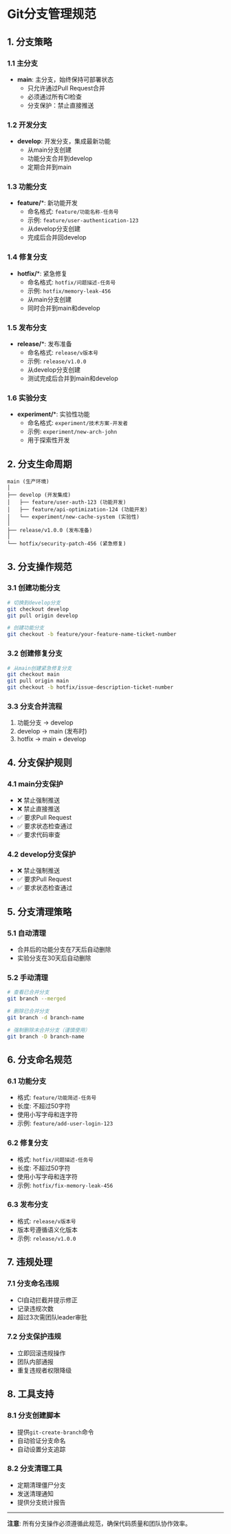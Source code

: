 # Git分支管理规范

## 1. 分支策略

### 1.1 主分支
- **main**: 主分支，始终保持可部署状态
  - 只允许通过Pull Request合并
  - 必须通过所有CI检查
  - 分支保护：禁止直接推送

### 1.2 开发分支
- **develop**: 开发分支，集成最新功能
  - 从main分支创建
  - 功能分支合并到develop
  - 定期合并到main

### 1.3 功能分支
- **feature/***: 新功能开发
  - 命名格式: `feature/功能名称-任务号`
  - 示例: `feature/user-authentication-123`
  - 从develop分支创建
  - 完成后合并回develop

### 1.4 修复分支
- **hotfix/***: 紧急修复
  - 命名格式: `hotfix/问题描述-任务号`
  - 示例: `hotfix/memory-leak-456`
  - 从main分支创建
  - 同时合并到main和develop

### 1.5 发布分支
- **release/***: 发布准备
  - 命名格式: `release/v版本号`
  - 示例: `release/v1.0.0`
  - 从develop分支创建
  - 测试完成后合并到main和develop

### 1.6 实验分支
- **experiment/***: 实验性功能
  - 命名格式: `experiment/技术方案-开发者`
  - 示例: `experiment/new-arch-john`
  - 用于探索性开发

## 2. 分支生命周期

```
main (生产环境)
│
├── develop (开发集成)
│   ├── feature/user-auth-123 (功能开发)
│   ├── feature/api-optimization-124 (功能开发)
│   └── experiment/new-cache-system (实验性)
│
├── release/v1.0.0 (发布准备)
│
└── hotfix/security-patch-456 (紧急修复)
```

## 3. 分支操作规范

### 3.1 创建功能分支
```bash
# 切换到develop分支
git checkout develop
git pull origin develop

# 创建功能分支
git checkout -b feature/your-feature-name-ticket-number
```

### 3.2 创建修复分支
```bash
# 从main创建紧急修复分支
git checkout main
git pull origin main
git checkout -b hotfix/issue-description-ticket-number
```

### 3.3 分支合并流程
1. 功能分支 → develop
2. develop → main (发布时)
3. hotfix → main + develop

## 4. 分支保护规则

### 4.1 main分支保护
- ❌ 禁止强制推送
- ❌ 禁止直接推送
- ✅ 要求Pull Request
- ✅ 要求状态检查通过
- ✅ 要求代码审查

### 4.2 develop分支保护
- ❌ 禁止强制推送
- ✅ 要求Pull Request
- ✅ 要求状态检查通过

## 5. 分支清理策略

### 5.1 自动清理
- 合并后的功能分支在7天后自动删除
- 实验分支在30天后自动删除

### 5.2 手动清理
```bash
# 查看已合并分支
git branch --merged

# 删除已合并分支
git branch -d branch-name

# 强制删除未合并分支（谨慎使用）
git branch -D branch-name
```

## 6. 分支命名规范

### 6.1 功能分支
- 格式: `feature/功能简述-任务号`
- 长度: 不超过50字符
- 使用小写字母和连字符
- 示例: `feature/add-user-login-123`

### 6.2 修复分支
- 格式: `hotfix/问题描述-任务号`
- 长度: 不超过50字符
- 使用小写字母和连字符
- 示例: `hotfix/fix-memory-leak-456`

### 6.3 发布分支
- 格式: `release/v版本号`
- 版本号遵循语义化版本
- 示例: `release/v1.0.0`

## 7. 违规处理

### 7.1 分支命名违规
- CI自动拦截并提示修正
- 记录违规次数
- 超过3次需团队leader审批

### 7.2 分支保护违规
- 立即回滚违规操作
- 团队内部通报
- 重复违规者权限降级

## 8. 工具支持

### 8.1 分支创建脚本
- 提供`git-create-branch`命令
- 自动验证分支命名
- 自动设置分支追踪

### 8.2 分支清理工具
- 定期清理僵尸分支
- 发送清理通知
- 提供分支统计报告

---

**注意**: 所有分支操作必须遵循此规范，确保代码质量和团队协作效率。
